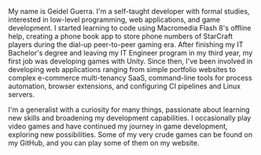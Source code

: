 My name is Geidel Guerra. I'm a self-taught developer with formal studies, interested in low-level programming, web applications, and game development. I started learning to code using Macromedia Flash 8's offline help, creating a phone book app to store phone numbers of StarCraft players during the dial-up peer-to-peer gaming era. After finishing my IT Bachelor's degree and leaving my IT Engineer program in my third year, my first job was developing games with Unity. Since then, I've been involved in developing web applications ranging from simple portfolio websites to complex e-commerce multi-tenancy SaaS, command-line tools for process automation, browser extensions, and configuring CI pipelines and Linux servers.

I'm a generalist with a curiosity for many things, passionate about learning new skills and broadening my development capabilities. I occasionally play video games and have continued my journey in game development, exploring new possibilities. Some of my very crude games can be found on my GitHub, and you can play some of them on my website.
